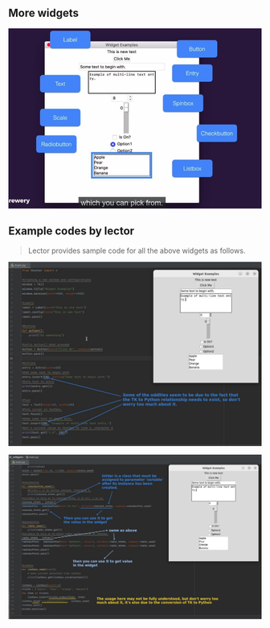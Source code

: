 ## **More widgets**

![Alt more widgets and their names](pic/01.jpg)

## **Example codes by lector**

> Lector provides sample code for all the above widgets as follows.

![Alt example codes upper part](pic/02.jpg)

![Alt example codes bottom half](pic/03.jpg)
